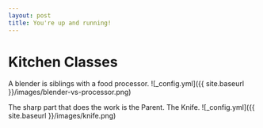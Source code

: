 ```yaml
---
layout: post
title: You're up and running!
---
```


# Kitchen Classes

A blender is siblings with a food processor.
![_config.yml]({{ site.baseurl }}/images/blender-vs-processor.png)

The sharp part that does the work is the Parent. The Knife. 
![_config.yml]({{ site.baseurl }}/images/knife.png)


